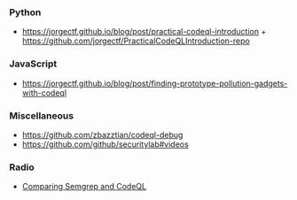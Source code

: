 ### Python 

- https://jorgectf.github.io/blog/post/practical-codeql-introduction + https://github.com/jorgectf/PracticalCodeQLIntroduction-repo

### JavaScript

- https://jorgectf.github.io/blog/post/finding-prototype-pollution-gadgets-with-codeql

### Miscellaneous

- https://github.com/zbazztian/codeql-debug
- https://github.com/github/securitylab#videos

### Radio 

- [Comparing Semgrep and CodeQL](https://www.youtube.com/watch?v=kFHnxfDd2g8&t=39s)
